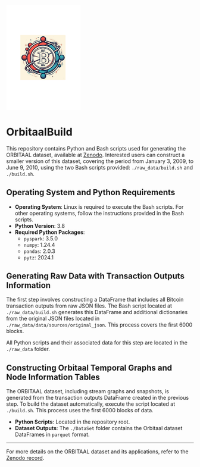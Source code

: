 <p align="left">
<img src="logo.png" alt="Orbitaal_logo" width="200">
</p>

# OrbitaalBuild

This repository contains Python and Bash scripts used for generating the ORBITAAL dataset, available at [Zenodo](https://zenodo.org/records/12581515). Interested users can construct a smaller version of this dataset, covering the period from January 3, 2009, to June 9, 2010, using the two Bash scripts provided: `./raw_data/build.sh` and `./build.sh`.

## Operating System and Python Requirements

- **Operating System**: Linux is required to execute the Bash scripts. For other operating systems, follow the instructions provided in the Bash scripts.
- **Python Version**: 3.8
- **Required Python Packages**:
  - `pyspark`: 3.5.0
  - `numpy`: 1.24.4
  - `pandas`: 2.0.3
  - `pytz`: 2024.1

## Generating Raw Data with Transaction Outputs Information

The first step involves constructing a DataFrame that includes all Bitcoin transaction outputs from raw JSON files. The Bash script located at `./raw_data/build.sh` generates this DataFrame and additional dictionaries from the original JSON files located in `./raw_data/data/sources/original_json`. This process covers the first 6000 blocks.

All Python scripts and their associated data for this step are located in the `./raw_data` folder.

## Constructing Orbitaal Temporal Graphs and Node Information Tables

The ORBITAAL dataset, including stream graphs and snapshots, is generated from the transaction outputs DataFrame created in the previous step. To build the dataset automatically, execute the script located at `./build.sh`. This process uses the first 6000 blocks of data.

- **Python Scripts**: Located in the repository root.
- **Dataset Outputs**: The `./DataSet` folder contains the Orbitaal dataset DataFrames in `parquet` format.

---

For more details on the ORBITAAL dataset and its applications, refer to the [Zenodo record](https://zenodo.org/records/12581515).
